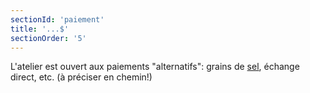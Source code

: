 ```yaml
---
sectionId: 'paiement'
title: '...$'
sectionOrder: '5'
---
```


L'atelier est ouvert aux paiements "alternatifs": grains de [sel](http://seldulac.ch), échange direct, etc. (à préciser en chemin!)
